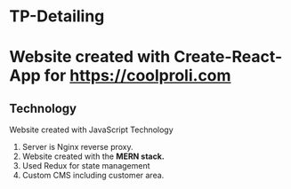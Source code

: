 # TP-Detailing
Website created with Create-React-App for https://coolproli.com
=======

## Technology
Website created with JavaScript Technology
1. Server is Nginx reverse proxy.
2. Website created with the **MERN stack.**
4. Used Redux for state management
3. Custom CMS including customer area.